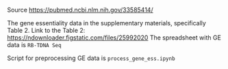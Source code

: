 Source https://pubmed.ncbi.nlm.nih.gov/33585414/

The gene essentiality data in the supplementary materials, specifically Table 2.
Link to the Table 2: https://ndownloader.figstatic.com/files/25992020
The spreadsheet with GE data is `RB-TDNA Seq`

Script for preprocessing GE data is `process_gene_ess.ipynb`
